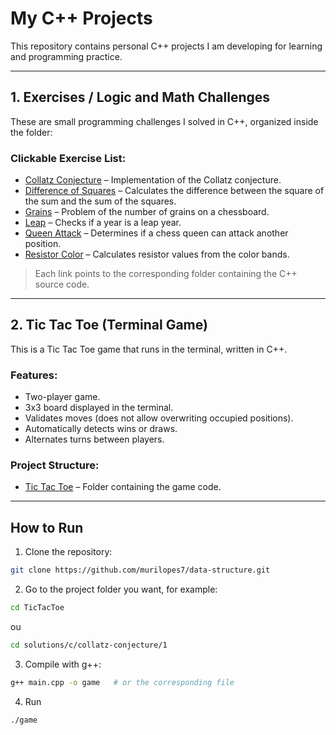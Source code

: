 # My C++ Projects

This repository contains personal C++ projects I am developing for learning and programming practice.

---

## 1. Exercises / Logic and Math Challenges

These are small programming challenges I solved in C++, organized inside the folder:

### Clickable Exercise List:

- [Collatz Conjecture](solutions/c/collatz-conjecture/1) – Implementation of the Collatz conjecture.  
- [Difference of Squares](solutions/c/difference-of-squares/1) – Calculates the difference between the square of the sum and the sum of the squares.  
- [Grains](solutions/c/grains/1) – Problem of the number of grains on a chessboard.  
- [Leap](solutions/c/leap/1) – Checks if a year is a leap year.  
- [Queen Attack](solutions/c/queen-attack/1) – Determines if a chess queen can attack another position.  
- [Resistor Color](solutions/c/resistor-color/1) – Calculates resistor values from the color bands.

> Each link points to the corresponding folder containing the C++ source code.

---

## 2. Tic Tac Toe (Terminal Game)

This is a Tic Tac Toe game that runs in the terminal, written in C++.  

### Features:

- Two-player game.  
- 3x3 board displayed in the terminal.  
- Validates moves (does not allow overwriting occupied positions).  
- Automatically detects wins or draws.  
- Alternates turns between players.  

### Project Structure:

- [Tic Tac Toe](TicTacToe/) – Folder containing the game code.

---

## How to Run

1. Clone the repository:

```bash
git clone https://github.com/murilopes7/data-structure.git
```

2. Go to the project folder you want, for example:
   
```bash
cd TicTacToe 
```

ou 

```bash
cd solutions/c/collatz-conjecture/1
```

3. Compile with g++:

```bash
g++ main.cpp -o game   # or the corresponding file

```

4. Run

```bash
./game
```   





